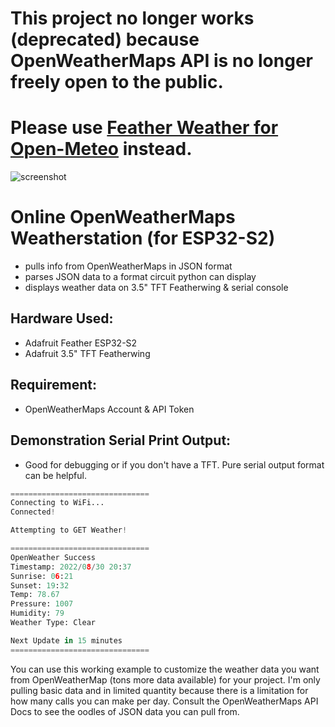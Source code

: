 # This project no longer works (deprecated) because OpenWeatherMaps API is no longer freely open to the public.
# Please use [Feather Weather for Open-Meteo](https://github.com/DJDevon3/My_Circuit_Python_Projects/tree/main/Boards/espressif/Unexpected%20Maker%20Feather%20S3/3.5%20TFT%20Featherwing/Feather%20Weather%20MQTT%20Touch%20Open-Meteo) instead. 

![screenshot](https://user-images.githubusercontent.com/49322231/189921153-f18aa425-7e45-4438-804b-2c6da8016deb.jpg)

# Online OpenWeatherMaps Weatherstation (for ESP32-S2)
- pulls info from OpenWeatherMaps in JSON format
- parses JSON data to a format circuit python can display
- displays weather data on 3.5" TFT Featherwing & serial console

## Hardware Used:
- Adafruit Feather ESP32-S2
- Adafruit 3.5" TFT Featherwing

## Requirement:
- OpenWeatherMaps Account & API Token

## Demonstration Serial Print Output:
- Good for debugging or if you don't have a TFT. Pure serial output format can be helpful.
```py
===============================
Connecting to WiFi...
Connected!

Attempting to GET Weather!

===============================
OpenWeather Success
Timestamp: 2022/08/30 20:37
Sunrise: 06:21
Sunset: 19:32
Temp: 78.67
Pressure: 1007
Humidity: 79
Weather Type: Clear

Next Update in 15 minutes
===============================
```
You can use this working example to customize the weather data you want from OpenWeatherMap (tons more data available) for your project. I'm only pulling basic data and in limited quantity because there is a limitation for how many calls you can make per day. Consult the OpenWeatherMaps API Docs to see the oodles of JSON data you can pull from.
